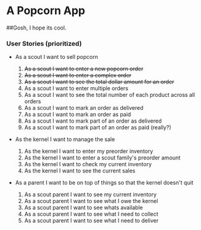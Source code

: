 # A Popcorn App
##Gosh, I hope its cool.
### User Stories (prioritized)

* As a scout I want to sell popcorn
  1. <del>As a scout I want to enter a new popcorn order</del>
  2. <del>As a scout I want to enter a complex order</del>
  3. <del>As a scout I want to see the total dollar amount for an order</del>
  4. As a scout I want to enter multiple orders
  4. As a scout I want to see the total number of each product across all orders
  4. As a scout I want to mark an order as delivered
  5. As a scout I want to mark an order as paid
  6. As a scout I want to mark part of an order as delivered
  7. As a scout I want to mark part of an order as paid (really?)

* As the kernel I want to manage the sale
  1. As the kernel I want to enter my preorder inventory
  2. As the kernel I want to enter a scout family's preorder amount
  3. As the kernel I want to check my current inventory
  4. As the kernel I want to see the current sales

* As a parent I want to be on top of things so that the kernel doesn't quit
  1. As a scout parent I want to see my current inventory
  2. As a scout parent I want to see what I owe the kernel
  3. As a scout parent I want to see whats available
  4. As a scout parent I want to see what I need to collect
  5. As a scout parent I want to see what I need to deliver
